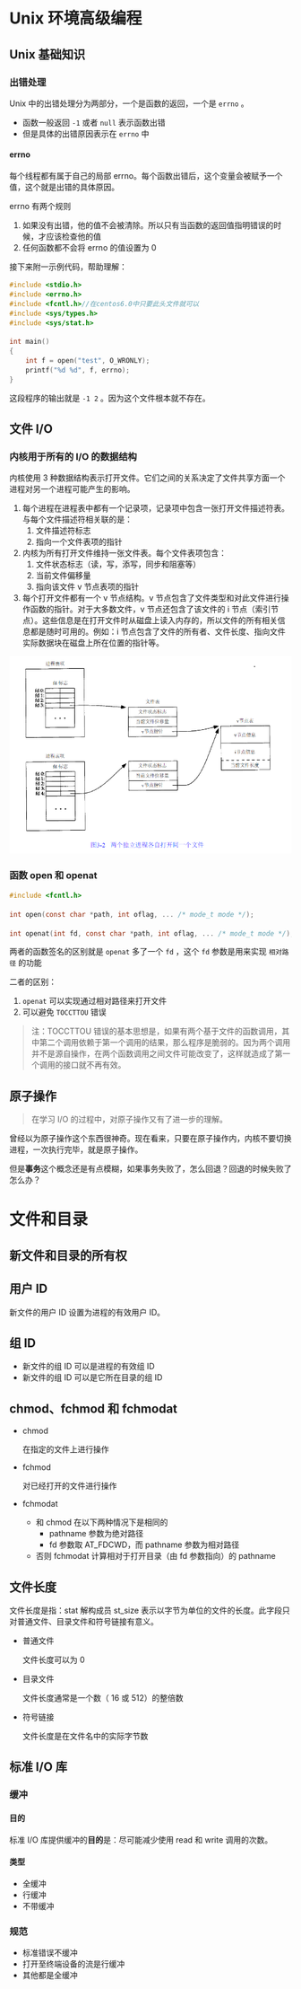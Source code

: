 # Unix 环境高级编程

## Unix 基础知识

### 出错处理

Unix 中的出错处理分为两部分，一个是函数的返回，一个是 `errno` 。

* 函数一般返回 `-1` 或者 `null` 表示函数出错
* 但是具体的出错原因表示在 `errno`  中

#### errno

每个线程都有属于自己的局部 errno。每个函数出错后，这个变量会被赋予一个值，这个就是出错的具体原因。

errno 有两个规则

1. 如果没有出错，他的值不会被清除。所以只有当函数的返回值指明错误的时候，才应该检查他的值
2. 任何函数都不会将 errno 的值设置为 0

接下来附一示例代码，帮助理解：

```c
#include <stdio.h>
#include <errno.h>
#include <fcntl.h>//在centos6.0中只要此头文件就可以
#include <sys/types.h>
#include <sys/stat.h>

int main()
{
    int f = open("test", O_WRONLY);
    printf("%d %d", f, errno);
}
```

 这段程序的输出就是 `-1 2` 。因为这个文件根本就不存在。

## 文件 I/O

### 内核用于所有的 I/O 的数据结构

内核使用 3 种数据结构表示打开文件。它们之间的关系决定了文件共享方面一个进程对另一个进程可能产生的影响。

1. 每个进程在进程表中都有一个记录项，记录项中包含一张打开文件描述符表。与每个文件描述符相关联的是：
   1. 文件描述符标志
   2. 指向一个文件表项的指针
2. 内核为所有打开文件维持一张文件表。每个文件表项包含：
   1. 文件状态标志（读，写，添写，同步和阻塞等）
   2. 当前文件偏移量
   3. 指向该文件 v 节点表项的指针
3. 每个打开文件都有一个 v 节点结构。v 节点包含了文件类型和对此文件进行操作函数的指针。对于大多数文件，v 节点还包含了该文件的 i 节点（索引节点）。这些信息是在打开文件时从磁盘上读入内存的，所以文件的所有相关信息都是随时可用的。例如：i 节点包含了文件的所有者、文件长度、指向文件实际数据块在磁盘上所在位置的指针等。

![](https://raw.githubusercontent.com/T-Oner/Notes/master/.gitbook/assets/unix_file_stuct.jpg)

### 函数 open 和 openat

```c
#include <fcntl.h>

int open(const char *path, int oflag, ... /* mode_t mode */);

int openat(int fd, const char *path, int oflag, ... /* mode_t mode */);
```

两者的函数签名的区别就是 `openat` 多了一个 `fd` ，这个 `fd` 参数是用来实现 `相对路径` 的功能

二者的区别：

1. `openat` 可以实现通过相对路径来打开文件
2. 可以避免 `TOCCTTOU` 错误

> 注：TOCCTTOU 错误的基本思想是，如果有两个基于文件的函数调用，其中第二个调用依赖于第一个调用的结果，那么程序是脆弱的。因为两个调用并不是源自操作，在两个函数调用之间文件可能改变了，这样就造成了第一个调用的接口就不再有效。

## 原子操作

> 在学习 I/O 的过程中，对原子操作又有了进一步的理解。

曾经以为原子操作这个东西很神奇。现在看来，只要在原子操作内，内核不要切换进程，一次执行完毕，就是原子操作。

但是**事务**这个概念还是有点模糊，如果事务失败了，怎么回退？回退的时候失败了怎么办？

# 文件和目录

## 新文件和目录的所有权

## 用户 ID

新文件的用户 ID 设置为进程的有效用户 ID。

## 组 ID

* 新文件的组 ID 可以是进程的有效组 ID
* 新文件的组 ID 可以是它所在目录的组 ID

## chmod、fchmod 和 fchmodat

* chmod

  在指定的文件上进行操作

* fchmod

  对已经打开的文件进行操作

* fchmodat

  * 和 chmod 在以下两种情况下是相同的
    * pathname 参数为绝对路径
    * fd 参数取 AT_FDCWD，而 pathname 参数为相对路径
  * 否则 fchmodat 计算相对于打开目录（由 fd 参数指向）的 pathname

## 文件长度

文件长度是指：stat 解构成员 st_size 表示以字节为单位的文件的长度。此字段只对普通文件、目录文件和符号链接有意义。

* 普通文件

  文件长度可以为 0

* 目录文件

  文件长度通常是一个数（ 16 或 512）的整倍数

* 符号链接

  文件长度是在文件名中的实际字节数

## 标准 I/O 库

### 缓冲

#### 目的

标准 I/O 库提供缓冲的**目的**是：尽可能减少使用 read 和 write 调用的次数。

#### 类型

* 全缓冲
* 行缓冲
* 不带缓冲

### 规范

* 标准错误不缓冲
* 打开至终端设备的流是行缓冲
* 其他都是全缓冲